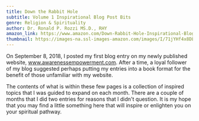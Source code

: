 ```yaml
---
title: Down the Rabbit Hole
subtitle: Volume 1 Inspirational Blog Post Bits
genre: Religion & Spirituality
author: Dr. Ronald P. Rozzi MS.D., RHY
amazon_link: https://www.amazon.com/Down-Rabbit-Hole-Inspirational-Blog/dp/1648954901/ref=tmm_pap_swatch_0?_encoding=UTF8&qid=1642686718&sr=8-1
thumbnail: https://images-na.ssl-images-amazon.com/images/I/71jYHf4x8DL.jpg
---
```

On September 8, 2018, I posted my first blog entry on my newly published website, www.awarenessempowerment.com. After a time, a loyal follower of my blog suggested perhaps putting my entries into a book format for the benefit of those unfamiliar with my website.

The contents of what is within these few pages is a collection of inspired topics that I was guided to expand on each month. There are a couple of months that I did two entries for reasons that I didn't question. It is my hope that you may find a little something here that will inspire or enlighten you on your spiritual pathway.